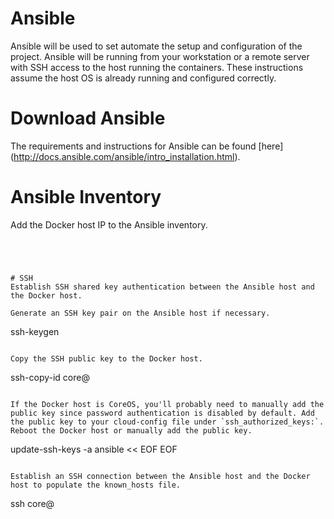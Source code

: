 # Ansible
Ansible will be used to set automate the setup and configuration of the project. Ansible will be running from your workstation or a remote server with SSH access to the host running the containers. These instructions assume the host OS is already running and configured correctly.

# Download Ansible
The requirements and instructions for Ansible can be found [here] (http://docs.ansible.com/ansible/intro_installation.html).


# Ansible Inventory
Add the Docker host IP to the Ansible inventory.
```




# SSH
Establish SSH shared key authentication between the Ansible host and the Docker host.

Generate an SSH key pair on the Ansible host if necessary.
```
ssh-keygen
```

Copy the SSH public key to the Docker host.
```
ssh-copy-id core@<Docker host>
```

If the Docker host is CoreOS, you'll probably need to manually add the public key since password authentication is disabled by default. Add the public key to your cloud-config file under `ssh_authorized_keys:`. Reboot the Docker host or manually add the public key.
```
update-ssh-keys -a ansible << EOF
<your SSH public key>
EOF
```

Establish an SSH connection between the Ansible host and the Docker host to populate the known_hosts file.
```
ssh core@<IP of Docker host>
```


